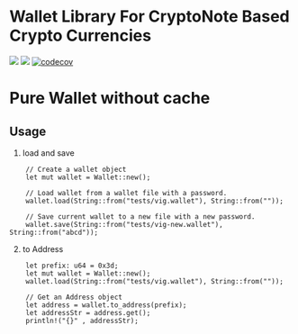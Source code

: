 # Wallet Library For CryptoNote Based Crypto Currencies


[![](https://travis-ci.com/cryptonote-rust/wallet.svg?branch=master)](https://travis-ci.com/cryptonote-rust/wallet)
[![](https://img.shields.io/crates/v/cryptonote-wallet.svg)](https://crates.io/crates/cryptonote-wallet)
[![codecov](https://codecov.io/gh/cryptonote-rust/wallet/branch/master/graph/badge.svg)](https://codecov.io/gh/cryptonote-rust/wallet)


# Pure Wallet without cache

## Usage

1. load and save

```
    // Create a wallet object
    let mut wallet = Wallet::new();

    // Load wallet from a wallet file with a password.
    wallet.load(String::from("tests/vig.wallet"), String::from(""));

    // Save current wallet to a new file with a new password.
    wallet.save(String::from("tests/vig-new.wallet"), String::from("abcd"));
```

2. to Address
```
    let prefix: u64 = 0x3d;
    let mut wallet = Wallet::new();
    wallet.load(String::from("tests/vig.wallet"), String::from(""));

    // Get an Address object
    let address = wallet.to_address(prefix);
    let addressStr = address.get();
    println!("{}" , addressStr);
    
```
